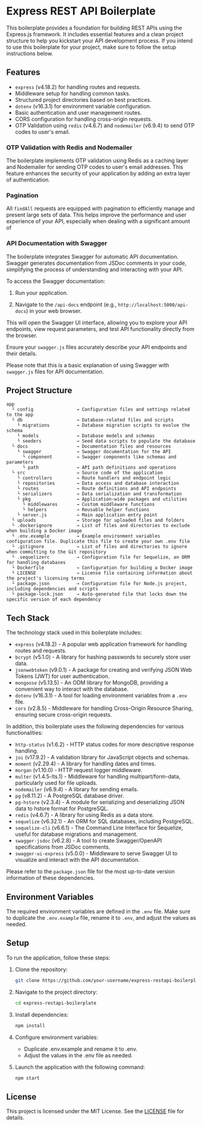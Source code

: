# Express REST API Boilerplate

This boilerplate provides a foundation for building REST APIs using the Express.js framework. It includes essential features and a clean project structure to help you kickstart your API development process. If you intend to use this boilerplate for your project, make sure to follow the setup instructions below.

## Features

- `express` (v4.18.2) for handling routes and requests.
- Middleware setup for handling common tasks.
- Structured project directories based on best practices.
- `dotenv` (v16.3.1) for environment variable configuration.
- Basic authentication and user management routes.
- CORS configuration for handling cross-origin requests.
- OTP Validation using `redis` (v4.6.7) and `nodemailer` (v6.9.4) to send OTP codes to user's email.

### OTP Validation with Redis and Nodemailer

The boilerplate implements OTP validation using Redis as a caching layer and Nodemailer for sending OTP codes to user's email addresses. This feature enhances the security of your application by adding an extra layer of authentication.

### Pagination

All `findAll` requests are equipped with pagination to efficiently manage and present large sets of data. This helps improve the performance and user experience of your API, especially when dealing with a significant amount of

### API Documentation with Swagger

The boilerplate integrates Swagger for automatic API documentation. Swagger generates documentation from JSDoc comments in your code, simplifying the process of understanding and interacting with your API.

To access the Swagger documentation:

1. Run your application.

2. Navigate to the `/api-docs` endpoint (e.g., `http://localhost:5000/api-docs`) in your web browser.

This will open the Swagger UI interface, allowing you to explore your API endpoints, view request parameters, and test API functionality directly from the browser.

Ensure your `swagger.js` files accurately describe your API endpoints and their details.

Please note that this is a basic explanation of using Swagger with `swagger.js` files for API documentation.

## Project Structure

```text
app
  └ config                → Configuration files and settings related to the app
  └ db                    → Database-related files and scripts
    └ migrations          → Database migration scripts to evolve the schema
    └ models              → Database models and schemas
    └ seeders             → Seed data scripts to populate the database
  └ docs                  → Documentation files and resources
    └ swagger             → Swagger documentation for the API
      └ component         → Swagger components like schemas and parameters
      └ path              → API path definitions and operations
  └ src                   → Source code of the application
    └ controllers         → Route handlers and endpoint logic
    └ repositories        → Data access and database interaction
    └ routes              → Route definitions and API endpoints
    └ serializers         → Data serialization and transformation
    └ pkg                 → Application-wide packages and utilities
      └ middlewares       → Custom middleware functions
      └ helpers           → Reusable helper functions
    └ server.js           → Main application entry point
  └ uploads               → Storage for uploaded files and folders
  └ .dockerignore         → List of files and directories to exclude when building a Docker image
  └ .env.example          → Example environment variables configuration file. Duplicate this file to create your own .env file
  └ .gitignore            → List of files and directories to ignore when committing to the Git repository
  └ .sequelizerc          → Configuration file for Sequelize, an ORM for handling databases
  └ Dockerfile            → Configuration for building a Docker image
  └ LICENSE               → License file containing information about the project's licensing terms
  └ package.json          → Configuration file for Node.js project, including dependencies and scripts
  └ package-lock.json     → Auto-generated file that locks down the specific version of each dependency
```

## Tech Stack

The technology stack used in this boilerplate includes:

- `express` (v4.18.2) - A popular web application framework for handling routes and requests.
- `bcrypt` (v5.1.0) - A library for hashing passwords to securely store user data.
- `jsonwebtoken` (v9.0.1) - A package for creating and verifying JSON Web Tokens (JWT) for user authentication.
- `mongoose` (v5.13.5) - An ODM library for MongoDB, providing a convenient way to interact with the database.
- `dotenv` (v16.3.1) - A tool for loading environment variables from a `.env` file.
- `cors` (v2.8.5) - Middleware for handling Cross-Origin Resource Sharing, ensuring secure cross-origin requests.

In addition, this boilerplate uses the following dependencies for various functionalities:

- `http-status` (v1.6.2) - HTTP status codes for more descriptive response handling.
- `joi` (v17.9.2) - A validation library for JavaScript objects and schemas.
- `moment` (v2.29.4) - A library for handling dates and times.
- `morgan` (v1.10.0) - HTTP request logger middleware.
- `multer` (v1.4.5-lts.1) - Middleware for handling multipart/form-data, particularly used for file uploads.
- `nodemailer` (v6.9.4) - A library for sending emails.
- `pg` (v8.11.2) - A PostgreSQL database driver.
- `pg-hstore` (v2.3.4) - A module for serializing and deserializing JSON data to hstore format for PostgreSQL.
- `redis` (v4.6.7) - A library for using Redis as a data store.
- `sequelize` (v6.32.1) - An ORM for SQL databases, including PostgreSQL.
- `sequelize-cli` (v6.6.1) - The Command Line Interface for Sequelize, useful for database migrations and management.
- `swagger-jsdoc` (v6.2.8) - A tool to create Swagger/OpenAPI specifications from JSDoc comments.
- `swagger-ui-express` (v5.0.0) - Middleware to serve Swagger UI to visualize and interact with the API documentation.

Please refer to the `package.json` file for the most up-to-date version information of these dependencies.

## Environment Variables

The required environment variables are defined in the `.env` file. Make sure to duplicate the `.env.example` file, rename it to `.env`, and adjust the values as needed.

## Setup

To run the application, follow these steps:

1. Clone the repository:

   ```sh
   git clone https://github.com/your-username/express-restapi-boilerplate.git
   ```

2. Navigate to the project directory:

   ```sh
   cd express-restapi-boilerplate
   ```

3. Install dependencies:

   ```sh
   npm install
   ```

4. Configure environment variables:

   - Duplicate .env.example and rename it to .env.
   - Adjust the values in the .env file as needed.

5. Launch the application with the following command:

   ```sh
   npm start
   ```

## License

This project is licensed under the MIT License. See the [LICENSE](LICENSE) file for details.
